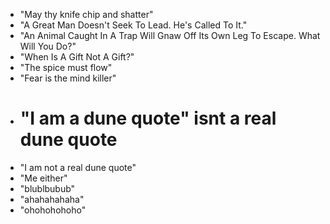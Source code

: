 - "May thy knife chip and shatter"
- "A Great Man Doesn't Seek To Lead. He's Called To It."
- "An Animal Caught In A Trap Will Gnaw Off Its Own Leg To Escape. What Will You Do?"
- "When Is A Gift Not A Gift?"
- "The spice must flow"
- "Fear is the mind killer"
- # "I am a dune quote" isnt a real dune quote
- "I am not a real dune quote"
- "Me either"
- "blublbubub"
- "ahahahahaha"
- "ohohohohoho"
